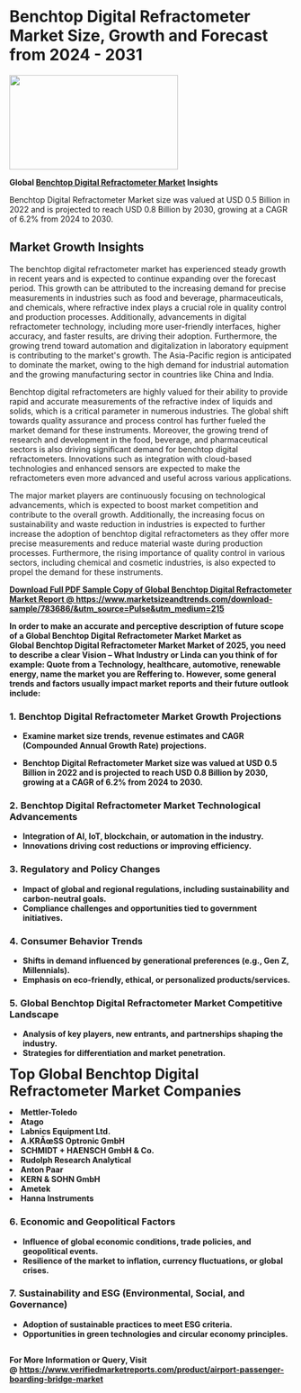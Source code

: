 <H1>Benchtop Digital Refractometer Market Size, Growth and Forecast from 2024 - 2031</H1><img class="aligncenter size-medium wp-image-584254" src="https://thirdeyenews.in/wp-content/uploads/2024/09/Global-Market-Research-300x168.jpeg" alt="" width="300" height="168" /><p><strong>Global&nbsp;<a href="https://www.marketsizeandtrends.com/download-sample/783686/&amp;utm_source=Pulse&amp;utm_medium=215">Benchtop Digital Refractometer Market</a> Insights</strong></p><p>Benchtop Digital Refractometer Market size was valued at USD 0.5 Billion in 2022 and is projected to reach USD 0.8 Billion by 2030, growing at a CAGR of 6.2% from 2024 to 2030.</p><p><h2>Market Growth Insights</h2> <p>The benchtop digital refractometer market has experienced steady growth in recent years and is expected to continue expanding over the forecast period. This growth can be attributed to the increasing demand for precise measurements in industries such as food and beverage, pharmaceuticals, and chemicals, where refractive index plays a crucial role in quality control and production processes. Additionally, advancements in digital refractometer technology, including more user-friendly interfaces, higher accuracy, and faster results, are driving their adoption. Furthermore, the growing trend toward automation and digitalization in laboratory equipment is contributing to the market's growth. The Asia-Pacific region is anticipated to dominate the market, owing to the high demand for industrial automation and the growing manufacturing sector in countries like China and India.</p> <p><strong><a href="#"></a></strong></p> <p>Benchtop digital refractometers are highly valued for their ability to provide rapid and accurate measurements of the refractive index of liquids and solids, which is a critical parameter in numerous industries. The global shift towards quality assurance and process control has further fueled the market demand for these instruments. Moreover, the growing trend of research and development in the food, beverage, and pharmaceutical sectors is also driving significant demand for benchtop digital refractometers. Innovations such as integration with cloud-based technologies and enhanced sensors are expected to make the refractometers even more advanced and useful across various applications.</p> <p>The major market players are continuously focusing on technological advancements, which is expected to boost market competition and contribute to the overall growth. Additionally, the increasing focus on sustainability and waste reduction in industries is expected to further increase the adoption of benchtop digital refractometers as they offer more precise measurements and reduce material waste during production processes. Furthermore, the rising importance of quality control in various sectors, including chemical and cosmetic industries, is also expected to propel the demand for these instruments.</p> <p><strong><a href="#"></p><p><span class=""><strong>Download Full PDF Sample Copy of Global Benchtop Digital Refractometer Market Report</strong> @ <a href="https://www.marketsizeandtrends.com/download-sample/783686/&amp;utm_source=Pulse&amp;utm_medium=215" target="_blank">https://www.marketsizeandtrends.com/download-sample/783686/&amp;utm_source=Pulse&amp;utm_medium=215</a></span></p><p>In order to make an accurate and perceptive description of future scope of a Global&nbsp;Benchtop Digital Refractometer Market Market as Global&nbsp;Benchtop Digital Refractometer Market Market of 2025, you need to describe a clear Vision &ndash; What Industry or Linda can you think of for example: Quote from a Technology, healthcare, automotive, renewable energy, name the market you are Reffering to. However, some general trends and factors usually impact market reports and their future outlook include:</p><h3>1.&nbsp;<strong>Benchtop Digital Refractometer Market Growth Projections</strong></h3><ul><li>Examine market size trends, revenue estimates and CAGR (Compounded Annual Growth Rate) projections.</li><li><p>Benchtop Digital Refractometer Market size was valued at USD 0.5 Billion in 2022 and is projected to reach USD 0.8 Billion by 2030, growing at a CAGR of 6.2% from 2024 to 2030.</p></li></ul><h3>2.&nbsp;<strong>Benchtop Digital Refractometer Market Technological Advancements</strong></h3><ul><li>Integration of AI, IoT, blockchain, or automation in the industry.</li><li>Innovations driving cost reductions or improving efficiency.</li></ul><h3>3.&nbsp;<strong>Regulatory and Policy Changes</strong></h3><ul><li>Impact of global and regional regulations, including sustainability and carbon-neutral goals.</li><li>Compliance challenges and opportunities tied to government initiatives.</li></ul><h3>4.&nbsp;<strong>Consumer Behavior Trends</strong></h3><ul><li>Shifts in demand influenced by generational preferences (e.g., Gen Z, Millennials).</li><li>Emphasis on eco-friendly, ethical, or personalized products/services.</li></ul><h3>5.&nbsp;<strong>Global Benchtop Digital Refractometer Market Competitive Landscape</strong></h3><ul><li>Analysis of key players, new entrants, and partnerships shaping the industry.</li><li>Strategies for differentiation and market penetration.</li></ul><p data-pm-slice="1 1 []"><span style="color: inherit; font-family: inherit; font-size: 25px;">Top Global Benchtop Digital Refractometer Market Companies</span></p><div class="" data-test-id=""><p><li>Mettler-Toledo</li><li> Atago</li><li> Labnics Equipment Ltd.</li><li> A.KRÃœSS Optronic GmbH</li><li> SCHMIDT + HAENSCH GmbH & Co.</li><li> Rudolph Research Analytical</li><li> Anton Paar</li><li> KERN & SOHN GmbH</li><li> Ametek</li><li> Hanna Instruments</li></p></div><h3>6.&nbsp;<strong>Economic and Geopolitical Factors</strong></h3><ul><li>Influence of global economic conditions, trade policies, and geopolitical events.</li><li>Resilience of the market to inflation, currency fluctuations, or global crises.</li></ul><h3>7.&nbsp;<strong>Sustainability and ESG (Environmental, Social, and Governance)</strong></h3><ul><li>Adoption of sustainable practices to meet ESG criteria.</li><li>Opportunities in green technologies and circular economy principles.</li></ul><h2><strong style="font-size: 14px;">For More Information or Query, Visit @&nbsp;</strong><a style="background-color: #ffffff; font-size: 14px;" href="https://www.marketsizeandtrends.com/report/benchtop-digital-refractometer-market/" target="_blank">https://www.verifiedmarketreports.com/product/airport-passenger-boarding-bridge-market</a></h2>
